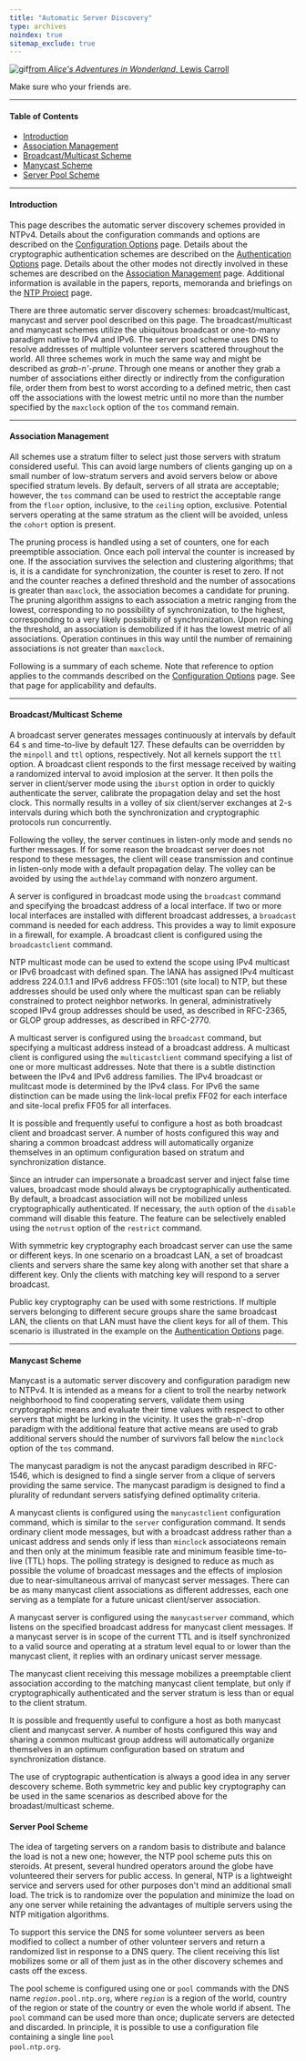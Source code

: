 ```yaml
---
title: "Automatic Server Discovery"
type: archives
noindex: true 
sitemap_exclude: true
--- 
```



![gif](/documentation/pic/alice51.gif)[from _Alice's Adventures in Wonderland_, Lewis Carroll](/reflib/pictures/)

Make sure who your friends are.

* * *

#### Table of Contents

*   [Introduction](/documentation/4.2.6-series/manyopt/#introduction)
*   [Association Management](/documentation/4.2.6-series/manyopt/#association-management)
*   [Broadcast/Multicast Scheme](/documentation/4.2.6-series/manyopt/#broadcastmulticast-scheme)
*   [Manycast Scheme](/documentation/4.2.6-series/manyopt/#manycast-scheme)
*   [Server Pool Scheme](/documentation/4.2.6-series/manyopt/#server-pool-scheme)

* * *

#### Introduction

This page describes the automatic server discovery schemes provided in NTPv4. Details about the configuration commands and options are described on the [Configuration Options](/documentation/4.2.6-series/confopt/) page. Details about the cryptographic authentication schemes are described on the [Authentication Options](/documentation/4.2.6-series/authopt/) page. Details about the other modes not directly involved in these schemes are described on the [Association Management](/documentation/4.2.6-series/assoc/) page. Additional information is available in the papers, reports, memoranda and briefings on the [NTP Project](/reflib/ntp/) page.

There are three automatic server discovery schemes: broadcast/multicast, manycast and server pool described on this page. The broadcast/multicast and manycast schemes utilize the ubiquitous broadcast or one-to-many paradigm native to IPv4 and IPv6. The server pool scheme uses DNS to resolve addresses of multiple volunteer servers scattered throughout the world. All three schemes work in much the same way and might be described as _grab-n'-prune_. Through one means or another they grab a number of associations either directly or indirectly from the configuration file, order them from best to worst according to a defined metric, then cast off the associations with the lowest metric until no more than the number specified by the <code>maxclock</code> option of the <code>tos</code> command remain.

* * *

#### Association Management

All schemes use a stratum filter to select just those servers with stratum considered useful. This can avoid large numbers of clients ganging up on a small number of low-stratum servers and avoid servers below or above specified stratum levels. By default, servers of all strata are acceptable; however, the <code>tos</code> command can be used to restrict the acceptable range from the <code>floor</code> option, inclusive, to the <code>ceiling</code> option, exclusive. Potential servers operating at the same stratum as the client will be avoided, unless the <code>cohort</code> option is present.

The pruning process is handled using a set of counters, one for each preemptible association. Once each poll interval the counter is increased by one. If the association survives the selection and clustering algorithms; that is, it is a candidate for synchronization, the counter is reset to zero. If not and the counter reaches a defined threshold and the number of assocations is greater than <code>maxclock</code>, the association becomes a candidate for pruning. The pruning algorithm assigns to each association a metric ranging from the lowest, corresponding to no possibility of synchronization, to the highest, corresponding to a very likely possibility of synchronization. Upon reaching the threshold, an association is demobilized if it has the lowest metric of all associations. Operation continues in this way until the number of remaining associations is not greater than <code>maxclock</code>.

Following is a summary of each scheme. Note that reference to option applies to the commands described on the [Configuration Options](/documentation/4.2.6-series/confopt/) page. See that page for applicability and defaults.

* * *

#### Broadcast/Multicast Scheme

A broadcast server generates messages continuously at intervals by default 64 s and time-to-live by default 127. These defaults can be overridden by the <code>minpoll</code> and <code>ttl</code> options, respectively. Not all kernels support the <code>ttl</code> option. A broadcast client responds to the first message received by waiting a randomized interval to avoid implosion at the server. It then polls the server in client/server mode using the <code>iburst</code> option in order to quickly authenticate the server, calibrate the propagation delay and set the host clock. This normally results in a volley of six client/server exchanges at 2-s intervals during which both the synchronization and cryptographic protocols run concurrently.

Following the volley, the server continues in listen-only mode and sends no further messages. If for some reason the broadcast server does not respond to these messages, the client will cease transmission and continue in listen-only mode with a default propagation delay. The volley can be avoided by using the <code>authdelay</code> command with nonzero argument.

A server is configured in broadcast mode using the <code>broadcast</code> command and specifying the broadcast address of a local interface. If two or more local interfaces are installed with different broadcast addresses, a <code>broadcast</code> command is needed for each address. This provides a way to limit exposure in a firewall, for example. A broadcast client is configured using the <code>broadcastclient</code> command.

NTP multicast mode can be used to extend the scope using IPv4 multicast or IPv6 broadcast with defined span. The IANA has assigned IPv4 multicast address 224.0.1.1 and IPv6 address FF05::101 (site local) to NTP, but these addresses should be used only where the multicast span can be reliably constrained to protect neighbor networks. In general, administratively scoped IPv4 group addresses should be used, as described in RFC-2365, or GLOP group addresses, as described in RFC-2770.

A multicast server is configured using the <code>broadcast</code> command, but specifying a multicast address instead of a broadcast address. A multicast client is configured using the <code>multicastclient</code> command specifying a list of one or more multicast addresses. Note that there is a subtle distinction between the IPv4 and IPv6 address families. The IPv4 broadcast or mulitcast mode is determined by the IPv4 class. For IPv6 the same distinction can be made using the link-local prefix FF02 for each interface and site-local prefix FF05 for all interfaces.

It is possible and frequently useful to configure a host as both broadcast client and broadcast server. A number of hosts configured this way and sharing a common broadcast address will automatically organize themselves in an optimum configuration based on stratum and synchronization distance.

Since an intruder can impersonate a broadcast server and inject false time values, broadcast mode should always be cryptographically authenticated. By default, a broadcast association will not be mobilized unless cryptographically authenticated. If necessary, the <code>auth</code> option of the <code>disable</code> command will disable this feature. The feature can be selectively enabled using the <code>notrust</code> option of the <code>restrict</code> command.

With symmetric key cryptography each broadcast server can use the same or different keys. In one scenario on a broadcast LAN, a set of broadcast clients and servers share the same key along with another set that share a different key. Only the clients with matching key will respond to a server broadcast.

Public key cryptography can be used with some restrictions. If multiple servers belonging to different secure groups share the same broadcast LAN, the clients on that LAN must have the client keys for all of them. This scenario is illustrated in the example on the [Authentication Options](/documentation/4.2.6-series/authopt/) page.

* * *

#### Manycast Scheme

Manycast is a automatic server discovery and configuration paradigm new to NTPv4. It is intended as a means for a client to troll the nearby network neighborhood to find cooperating servers, validate them using cryptographic means and evaluate their time values with respect to other servers that might be lurking in the vicinity. It uses the grab-n'-drop paradigm with the additional feature that active means are used to grab additional servers should the number of survivors fall below the <code>minclock</code> option of the <code>tos</code> command.

The manycast paradigm is not the anycast paradigm described in RFC-1546, which is designed to find a single server from a clique of servers providing the same service. The manycast paradigm is designed to find a plurality of redundant servers satisfying defined optimality criteria.

A manycast clients is configured using the <code>manycastclient</code> configuration command, which is similar to the <code>server</code> configuration command. It sends ordinary client mode messages, but with a broadcast address rather than a unicast address and sends only if less than <code>minclock</code> associateons remain and then only at the minimum feasible rate and minimum feasible time-to-live (TTL) hops. The polling strategy is designed to reduce as much as possible the volume of broadcast messages and the effects of implosion due to near-simultaneous arrival of manycast server messages. There can be as many manycast client associations as different addresses, each one serving as a template for a future unicast client/server association.

A manycast server is configured using the <code>manycastserver</code> command, which listens on the specified broadcast address for manycast client messages. If a manycast server is in scope of the current TTL and is itself synchronized to a valid source and operating at a stratum level equal to or lower than the manycast client, it replies with an ordinary unicast server message.

The manycast client receiving this message mobilizes a preemptable client association according to the matching manycast client template, but only if cryptographically authenticated and the server stratum is less than or equal to the client stratum.

It is possible and frequently useful to configure a host as both manycast client and manycast server. A number of hosts configured this way and sharing a common multicast group address will automatically organize themselves in an optimum configuration based on stratum and synchronization distance.

The use of cryptograpic authentication is always a good idea in any server descovery scheme. Both symmetric key and public key cryptography can be used in the same scenarios as described above for the broadast/multicast scheme.

#### Server Pool Scheme

The idea of targeting servers on a random basis to distribute and balance the load is not a new one; however, the NTP pool scheme puts this on steroids. At present, several hundred operators around the globe have volunteered their servers for public access. In general, NTP is a lightweight service and servers used for other purposes don't mind an additional small load. The trick is to randomize over the population and minimize the load on any one server while retaining the advantages of multiple servers using the NTP mitigation algorithms.

To support this service the DNS for some volunteer servers as been modified to collect a number of other volunteer servers and return a randomized list in response to a DNS query. The client receiving this list mobilizes some or all of them just as in the other discovery schemes and casts off the excess.

The pool scheme is configured using one or <code>pool</code> commands with the DNS name <code>_region_.pool.ntp.org</code>, where <code>_region_</code> is a region of the world, country of the region or state of the country or even the whole world if absent. The <code>pool</code> command can be used more than once; duplicate servers are detected and discarded. In principle, it is possible to use a configuration file containing a single line <code>pool pool.ntp.org</code>.